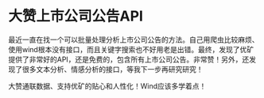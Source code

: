 # 大赞上市公司公告API

最近一直在找一个可以批量处理分析上市公司公告的方法。自己用爬虫比较麻烦、使用wind根本没有接口，而且关键字搜索也不好用老是出错。最终，发现了优矿提供了非常好的API，还是免费的，包含所有上市公司公告。非常赞！另外，还发现了很多文本分析、情感分析的接口，等我下一步再研究研究！

大赞通联数据、支持优矿的贴心和人性化！Wind应该多学着点！